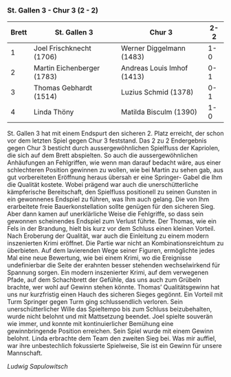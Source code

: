 ### St. Gallen 3 - Chur 3 (2 - 2)

| Brett | St. Gallen 3               | Chur 3                     | 2-2 |
|-------|----------------------------|----------------------------|-----|
| 1     | Joel Frischknecht (1706)   | Werner Diggelmann (1483)   | 1-0 |
| 2     | Martin Eichenberger (1783) | Andreas Louis Imhof (1413) | 0-1 |
| 3     | Thomas Gebhardt (1514)     | Luzius Schmid (1378)       | 0-1 |
| 4     | Linda Thöny                | Matilda Bisculm (1390)     | 1-0 |

St. Gallen 3 hat mit einem Endspurt den sicheren 2. Platz erreicht, der schon vor dem letzten Spiel gegen Chur 3 feststand. Das 2 zu 2 Endergebnis gegen Chur 3 besticht durch aussergewöhnlichen Spielfluss der Kapriolen, die sich auf dem Brett abspielten. So auch die aussergewöhnlichen Anhäufungen an Fehlgriffen, wie wenn man darauf bedacht wäre, aus einer schlechteren Position gewinnen zu wollen, wie bei Martin zu sehen gab, aus gut vorbereiteten Eröffnung heraus übersah er eine Springer- Gabel die Ihm die Qualität kostete. Wobei prägend war auch die unerschütterliche kämpferische Bereitschaft, den Spielfluss positionell zu seinen Gunsten in ein gewonnenes Endspiel zu führen, was Ihm auch gelang. Die von Ihm erarbeitete freie Bauerkonstellation sollte genügen für den sicheren Sieg. Aber dann kamen auf unerklärliche Weise die Fehlgriffe, so dass sein gewonnen scheinendes Endspiel zum Verlust führte. Der Thomas, wie ein Fels in der Brandung, hielt bis kurz vor dem Schluss einen kleinen Vorteil. Nach Eroberung der Qualität, war auch die Einleitung zu einem modern inszenierten Krimi eröffnet. Die Partie war nicht an Kombinationsreichtum zu überbieten. Auf dem lavierenden Wege seiner Figuren, ermöglichte jedes Mal eine neue Bewertung, wie bei einem Krimi, wo die Ereignisse undefinierbar die Seite der erahnten besser stehenden wechselwirkend für Spannung sorgen. Ein modern inszenierter Krimi, auf dem verwegenen Pfade, auf dem Schachbrett der Gefühle, das uns auch zum Grübeln brachte, wer wohl auf Gewinn stehen könnte. Thomas’ Qualitätsgewinn hat uns nur kurzfristig einen Hauch des sicheren Sieges gegönnt. Ein Vorteil mit Turm Springer gegen Turm ging schlussendlich verloren. Sein unerschütterlicher Wille das Spieltempo bis zum Schluss beizubehalten, wurde nicht belohnt und mit Mattsetzung beendet. Joel spielte souverän wie immer, und konnte mit kontinuierlicher Bemühung eine gewinnbringende Position erreichen. Sein Spiel wurde mit einem Gewinn belohnt. Linda erbrachte dem Team den zweiten Sieg bei. Was mir auffiel, war ihre unbestechlich fokussierte Spielweise, Sie ist ein Gewinn für unsere Mannschaft.  

_Ludwig Sapulowitsch_
